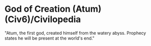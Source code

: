 # God of Creation (Atum) (Civ6)/Civilopedia

"Atum, the first god, created himself from the watery abyss. Prophecy states he will be present at the world's end."